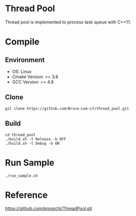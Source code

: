 # Thread Pool
Thread pool is implemented to process task queue with C++11.

# Compile
## Environment
- OS: Linux
- Cmake Version: >= 3.8
- GCC Version: >= 4.8

## Clone
```
git clone https://github.com/Bruce-Lee-LY/thread_pool.git
```

## Build
```
cd thread_pool
./build.sh -t Release -b OFF
./build.sh -t Debug -b ON
```

# Run Sample
```
./run_sample.sh
```

# Reference
https://github.com/progschj/ThreadPool.git
